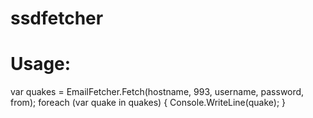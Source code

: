 # ssdfetcher
# Usage:
var quakes = EmailFetcher.Fetch(hostname, 993, username, password, from);
foreach (var quake in quakes)
{
Console.WriteLine(quake);
}